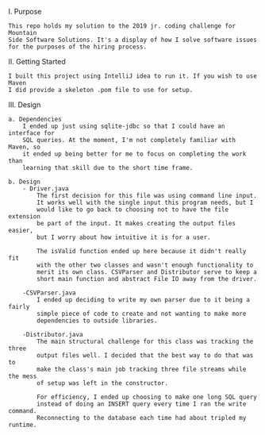 I. Purpose

    This repo holds my solution to the 2019 jr. coding challenge for Mountain
    Side Software Solutions. It's a display of how I solve software issues
    for the purposes of the hiring process.

II. Getting Started

    I built this project using IntelliJ idea to run it. If you wish to use Maven
    I did provide a skeleton .pom file to use for setup.
    
III. Design

    a. Dependencies
        I ended up just using sqlite-jdbc so that I could have an interface for
        SQL queries. At the moment, I'm not completely familiar with Maven, so 
        it ended up being better for me to focus on completing the work than
        learning that skill due to the short time frame.

    b. Design
        - Driver.java
            The first decision for this file was using command line input.
            It works well with the single input this program needs, but I
            would like to go back to choosing not to have the file extension
            be part of the input. It makes creating the output files easier, 
            but I worry about how intuitive it is for a user.
            
            The isValid function ended up here because it didn't really fit
            with the other two classes and wasn't enough functionality to
            merit its own class. CSVParser and Distributor serve to keep a 
            short main function and abstract File IO away from the driver.

        -CSVParser.java
            I ended up deciding to write my own parser due to it being a fairly
            simple piece of code to create and not wanting to make more
            dependencies to outside libraries.

        -Distributor.java
            The main structural challenge for this class was tracking the three
            output files well. I decided that the best way to do that was to
            make the class's main job tracking three file streams while the mess
            of setup was left in the constructor. 

            For efficiency, I ended up choosing to make one long SQL query
            instead of doing an INSERT query every time I ran the write command.
            Reconnecting to the database each time had about tripled my runtime.
